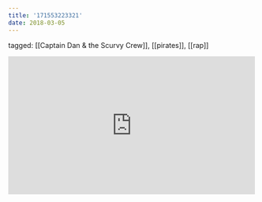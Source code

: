 ```yaml
---
title: '171553223321'
date: 2018-03-05
---
```

tagged: [[Captain Dan & the Scurvy Crew]], [[pirates]], [[rap]]
<iframe allow="accelerometer; autoplay; clipboard-write; encrypted-media; gyroscope; picture-in-picture" allowfullscreen="" frameborder="0" height="281" id="youtube_iframe" src="https://www.youtube.com/embed/UHIF4AtseYc?feature=oembed&amp;enablejsapi=1&amp;origin=https://safe.txmblr.com&amp;wmode=opaque" width="500"></iframe>